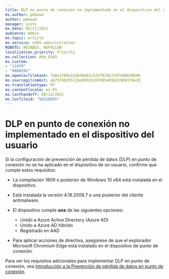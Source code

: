 ```yaml
---
title: DLP en punto de conexión no implementado en el dispositivo del usuario
ms.author: pebaum
author: pebaum
manager: scotv
ms.date: 05/27/2021
audience: Admin
ms.topic: article
ms.service: o365-administration
ROBOTS: NOINDEX, NOFOLLOW
localization_priority: Priority
ms.collection: Adm_O365
ms.custom:
- "11470"
- "9000292"
ms.openlocfilehash: fa0e2766e1526d8e81cb247029e7c0fd98630b96
ms.sourcegitcommit: ab75f66355116e995b3cb5505465b31989339e28
ms.translationtype: HT
ms.contentlocale: es-ES
ms.lasthandoff: 08/13/2021
ms.locfileid: "58316835"
---
```

# <a name="endpoint-dlp-not-deployed-to-users-device"></a>DLP en punto de conexión no implementado en el dispositivo del usuario

Si la configuración de prevención de pérdida de datos (DLP) en punto de conexión no se ha aplicado en el dispositivo de un usuario, confirme que cumple estos requisitos:

- La compilación 1809 o posterior de Windows 10 x64 está instalada en el dispositivo.
- Está instalada la versión 4.18.2009.7 o una posterior del cliente antimalware.
- El dispositivo cumple **una** de las siguientes opciones:
    
    - Unido a Azure Active Directory (Azure AD)
    - Unido a Azure AD híbrido 
    - Registrado en AAD

- Para aplicar acciones de directiva, asegúrese de que el explorador Microsoft Chromium Edge está instalado en el dispositivo de punto de conexión.

Para ver los requisitos adicionales para implementar DLP en punto de conexión, vea [Introducción a la Prevención de pérdida de datos en punto de conexión](https://docs.microsoft.com/microsoft-365/compliance/endpoint-dlp-getting-started#prepare-your-endpoints).